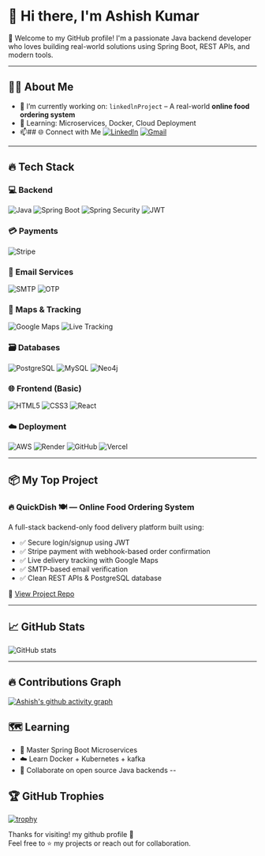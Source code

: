 # 👋 Hi there, I'm Ashish Kumar

🚀 Welcome to my GitHub profile! I'm a passionate Java backend developer who loves building real-world solutions using Spring Boot, REST APIs, and modern tools.

---

## 🧑‍💻 About Me

- 🔭 I’m currently working on: `linkedlnProject` – A real-world **online food ordering system**
- 🌱 Learning: Microservices, Docker, Cloud Deployment
- 📫## 🌐 Connect with Me
[![LinkedIn](https://img.shields.io/badge/LinkedIn-blue?style=flat-square&logo=linkedin&logoColor=white)](https://www.linkedin.com/in/ashish-kumar-123456789/)
[![Gmail](https://img.shields.io/badge/Gmail-D14836?style=flat-square&logo=gmail&logoColor=white)](mailto:your.email@gmail.com)


---
## 🔥 Tech Stack

### 💻 Backend  
![Java](https://img.shields.io/badge/Java-%23ED8B00.svg?style=flat-square&logo=java&logoColor=white)
![Spring Boot](https://img.shields.io/badge/Spring%20Boot-6DB33F?style=flat-square&logo=spring-boot&logoColor=white)
![Spring Security](https://img.shields.io/badge/Spring%20Security-6DB33F?style=flat-square&logo=spring&logoColor=white)
![JWT](https://img.shields.io/badge/JWT-black?style=flat-square&logo=json-web-tokens&logoColor=white)

### 💳 Payments  
![Stripe](https://img.shields.io/badge/Stripe-6772e5?style=flat-square&logo=stripe&logoColor=white)

### 📧 Email Services  
![SMTP](https://img.shields.io/badge/SMTP-FF0000?style=flat-square&logo=gmail&logoColor=white)
![OTP](https://img.shields.io/badge/OTP%20Verification-blue?style=flat-square)

### 📍 Maps & Tracking  
![Google Maps](https://img.shields.io/badge/Google%20Maps-4285F4?style=flat-square&logo=googlemaps&logoColor=white)
![Live Tracking](https://img.shields.io/badge/Live%20Tracking-yellowgreen?style=flat-square)

### 🗃️ Databases  
![PostgreSQL](https://img.shields.io/badge/PostgreSQL-316192?style=flat-square&logo=postgresql&logoColor=white)
![MySQL](https://img.shields.io/badge/MySQL-005C84?style=flat-square&logo=mysql&logoColor=white)
![Neo4j](https://img.shields.io/badge/Neo4j-4581C4?style=flat-square&logo=neo4j&logoColor=white)

### 🌐 Frontend (Basic)  
![HTML5](https://img.shields.io/badge/HTML5-E34F26?style=flat-square&logo=html5&logoColor=white)
![CSS3](https://img.shields.io/badge/CSS3-1572B6?style=flat-square&logo=css3&logoColor=white)
![React](https://img.shields.io/badge/React-20232A?style=flat-square&logo=react&logoColor=61DAFB)

### ☁️ Deployment  
![AWS](https://img.shields.io/badge/AWS-232F3E?style=flat-square&logo=amazonaws&logoColor=white)
![Render](https://img.shields.io/badge/Render-46E3B7?style=flat-square&logo=render&logoColor=black)
![GitHub](https://img.shields.io/badge/GitHub-181717?style=flat-square&logo=github&logoColor=white)
![Vercel](https://img.shields.io/badge/Vercel-000000?style=flat-square&logo=vercel&logoColor=white)



---

## 📦 My Top Project

### 🔥 QuickDish 🍽️ — Online Food Ordering System
A full-stack backend-only food delivery platform built using:

- ✅ Secure login/signup using JWT
- ✅ Stripe payment with webhook-based order confirmation
- ✅ Live delivery tracking with Google Maps
- ✅ SMTP-based email verification
- ✅ Clean REST APIs & PostgreSQL database

🔗 [View Project Repo](https://github.com/ashishpatel0856/QuickDish)

---

## 📈 GitHub Stats

![GitHub stats](https://github-readme-stats.vercel.app/api?username=ashishpatel0856&show_icons=true&theme=radical)


---


## 🔥 Contributions Graph

[![Ashish's github activity graph](https://github-readme-activity-graph.vercel.app/graph?username=ashishpatel0856&theme=react-dark)](https://github.com/ashishpatel0856)


## 🗺️ Learning

- 🚀 Master Spring Boot Microservices
- ☁️ Learn Docker + Kubernetes + kafka
- 🤝 Collaborate on open source Java backends
--
## 🏆 GitHub Trophies

[![trophy](https://github-profile-trophy.vercel.app/?username=ashishpatel0856&theme=radical&margin-w=10&margin-h=15)](https://github.com/ryo-ma/github-profile-trophy)


Thanks for visiting! my github profile 🙌  
Feel free to ⭐ my projects or reach out for collaboration.
